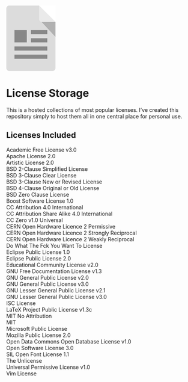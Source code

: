 <img src="./00 Img/License.png" alt="LICENSE Image" width="131" height="174">

# License Storage

This is a hosted collections of most popular licenses. I’ve created this repository simply to host them all in one central place for personal use.

## Licenses Included

Academic Free License v3.0  
Apache License 2.0  
Artistic License 2.0  
BSD 2-Clause Simplified License  
BSD 3-Clause Clear License  
BSD 3-Clause New or Revised License  
BSD 4-Clause Original or Old License  
BSD Zero Clause License  
Boost Software License 1.0  
CC Attribution 4.0 International  
CC Attribution Share Alike 4.0 International  
CC Zero v1.0 Universal  
CERN Open Hardware Licence 2 Permissive  
CERN Open Hardware Licence 2 Strongly Reciprocal  
CERN Open Hardware Licence 2 Weakly Reciprocal  
Do What The Fck You Want To License  
Eclipse Public License 1.0  
Eclipse Public License 2.0  
Educational Community License v2.0  
GNU Free Documentation License v1.3  
GNU General Public License v2.0  
GNU General Public License v3.0  
GNU Lesser General Public License v2.1  
GNU Lesser General Public License v3.0  
ISC License  
LaTeX Project Public License v1.3c  
MIT No Attribution  
MIT  
Microsoft Public License  
Mozilla Public License 2.0  
Open Data Commons Open Database License v1.0  
Open Software License 3.0  
SIL Open Font License 1.1  
The Unlicense  
Universal Permissive License v1.0  
Vim License